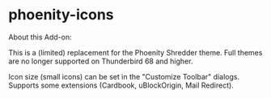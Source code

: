 # phoenity-icons
About this Add-on:

This is a (limited) replacement for the Phoenity Shredder theme.
Full themes are no longer supported on Thunderbird 68 and higher.

Icon size (small icons) can be set in the "Customize Toolbar" dialogs.
Supports some extensions (Cardbook, uBlockOrigin, Mail Redirect).
